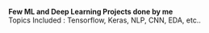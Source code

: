 <B>Few  ML and Deep Learning Projects done by me </B><br/>
Topics Included : Tensorflow, Keras, NLP, CNN, EDA, etc..
